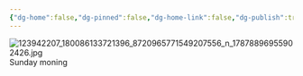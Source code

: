 ```yaml
---
{"dg-home":false,"dg-pinned":false,"dg-home-link":false,"dg-publish":true,"tags":["dgblip"],"disabled rules":["yaml-title","yaml-title-alias","file-name-heading"],"title":"philipp on instagram @ 2020-11-08","created-date":"2020-11-08T07:52:00","updated-date":"2025-05-02T17:43:07","dg-path":"blips/17878896955902426.md","permalink":"/blips/17878896955902426/","dgPassFrontmatter":true}
---
```



![123942207_180086133721396_8720965771549207556_n_17878896955902426.jpg](/img/user/attachments/123942207_180086133721396_8720965771549207556_n_17878896955902426.jpg)
Sunday moning



